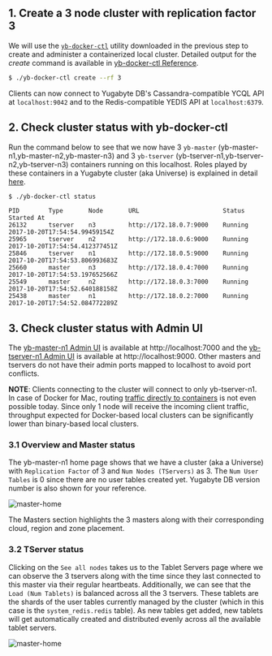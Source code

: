 ## 1. Create a 3 node cluster with replication factor 3 

We will use the [`yb-docker-ctl`](../../admin/yb-docker-ctl/) utility downloaded in the previous step to create and administer a containerized local cluster. Detailed output for the *create* command is available in [yb-docker-ctl Reference](../../admin/yb-docker-ctl/#create-cluster).

```sh
$ ./yb-docker-ctl create --rf 3
```

Clients can now connect to Yugabyte DB's Cassandra-compatible YCQL API at `localhost:9042` and to the Redis-compatible YEDIS API at  `localhost:6379`.

## 2. Check cluster status with yb-docker-ctl

Run the command below to see that we now have 3 `yb-master` (yb-master-n1,yb-master-n2,yb-master-n3) and 3 `yb-tserver` (yb-tserver-n1,yb-tserver-n2,yb-tserver-n3) containers running on this localhost. Roles played by these containers in a Yugabyte cluster (aka Universe) is explained in detail [here](../../architecture/concepts/universe/).

```sh
$ ./yb-docker-ctl status
```

```
PID        Type       Node       URL                       Status          Started At          
26132      tserver    n3         http://172.18.0.7:9000    Running         2017-10-20T17:54:54.99459154Z
25965      tserver    n2         http://172.18.0.6:9000    Running         2017-10-20T17:54:54.412377451Z
25846      tserver    n1         http://172.18.0.5:9000    Running         2017-10-20T17:54:53.806993683Z
25660      master     n3         http://172.18.0.4:7000    Running         2017-10-20T17:54:53.197652566Z
25549      master     n2         http://172.18.0.3:7000    Running         2017-10-20T17:54:52.640188158Z
25438      master     n1         http://172.18.0.2:7000    Running         2017-10-20T17:54:52.084772289Z
```

## 3. Check cluster status with Admin UI

The [yb-master-n1 Admin UI](../../admin/yb-master/#admin-ui) is available at http://localhost:7000 and the [yb-tserver-n1 Admin UI](../../admin/yb-tserver/#admin-ui) is available at http://localhost:9000. Other masters and tservers do not have their admin ports mapped to localhost to avoid port conflicts. 

**NOTE**: Clients connecting to the cluster will connect to only yb-tserver-n1. In case of Docker for Mac, routing [traffic directly to containers](https://docs.docker.com/docker-for-mac/networking/#known-limitations-use-cases-and-workarounds) is not even possible today. Since only 1 node will receive the incoming client traffic, throughput expected for Docker-based local clusters can be significantly lower than binary-based local clusters.

### 3.1 Overview and Master status

The yb-master-n1 home page shows that we have a cluster (aka a Universe) with `Replication Factor` of 3 and `Num Nodes (TServers)` as 3. The `Num User Tables` is 0 since there are no user tables created yet. Yugabyte DB version number is also shown for your reference. 

![master-home](/images/admin/master-home-docker.png)

The Masters section highlights the 3 masters along with their corresponding cloud, region and zone placement. 

### 3.2 TServer status

Clicking on the `See all nodes` takes us to the Tablet Servers page where we can observe the 3 tservers along with the time since they last connected to this master via their regular heartbeats. Additionally, we can see that the `Load (Num Tablets)` is balanced across all the 3 tservers. These tablets are the shards of the user tables currently managed by the cluster (which in this case is the `system_redis.redis` table). As new tables get added, new tablets will get automatically created and distributed evenly across all the available tablet servers.

![master-home](/images/admin/master-tservers-list-docker.png)
